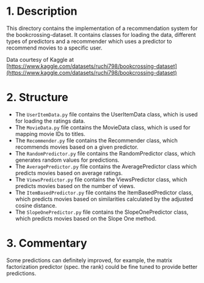 # 1. Description

This directory contains the implementation of a recommendation system for
the bookcrossing-dataset. It contains classes for loading the data, different
types of predictors and a recommender which uses a predictor to recommend 
movies to a specific user.

Data courtesy of Kaggle at [https://www.kaggle.com/datasets/ruchi798/bookcrossing-dataset](https://www.kaggle.com/datasets/ruchi798/bookcrossing-dataset)

# 2. Structure

- The `UserItemData.py` file contains the UserItemData class,
  which is used for loading the ratings data.
- The `MovieData.py` file contains the MovieData class, which
  is used for mapping movie IDs to titles.
- The `Recommender.py` file contains the Recommender class, which
  recommends movies based on a given predictor.
- The `RandomPredictor.py` file contains the RandomPredictor class,
  which generates random values for predictions.
- The `AveragePredictor.py` file contains the AveragePredictor class
  which predicts movies based on average ratings.
- The `ViewsPredictor.py` file contains the ViewsPredictor class, which
  predicts movies based on the number of views.
- The `ItemBasedPredictor.py` file contains the ItemBasedPredictor class,
  which predicts movies based on similarities calculated by the adjusted
  cosine distance.
- The `SlopeOnePredictor.py` file contains the SlopeOnePredictor class,
  which predicts movies based on the Slope One method.


# 3. Commentary

Some predictions can definitely improved, for example, the matrix 
factorization predictor (spec. the rank) could be fine tuned to 
provide better predictions.